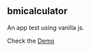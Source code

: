 bmicalculator
-------------------

An app test using vanilla js.

Check the [Demo](http://kccnma.github.io/bmicalculator/)


